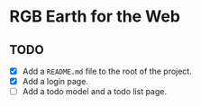 # RGB Earth for the Web


## TODO

- [x] Add a `README.md` file to the root of the project.
- [x] Add a login page.
- [ ] Add a todo model and a todo list page.
